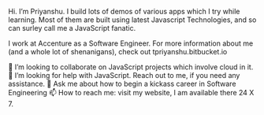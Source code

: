 <!-- ### Hi there 👋 -->

<!--
**tpriyanshu90/tpriyanshu90** is a ✨ _special_ ✨ repository because its `README.md` (this file) appears on your GitHub profile.

Here are some ideas to get you started:

- 🔭 I’m currently working on ...
- 🌱 I’m currently learning ...
- 😄 Pronouns: ...
- ⚡ Fun fact: ...
-->

Hi. I’m Priyanshu. I build lots of demos of various apps which I try while learning. Most of them are built using latest Javascript Technologies, and so can surley call me a JavaScript fanatic. 

I work at Accenture as a Software Engineer. For more information about me (and a whole lot of shenanigans), check out tpriyanshu.bitbucket.io

👯 I’m looking to collaborate on JavaScript projects which involve cloud in it.
🤔 I’m looking for help with JavaScript. Reach out to me, if you need any assistance.
💬 Ask me about how to begin a kickass career in Software Engineering
📫 How to reach me: visit my website, I am available there 24 X 7.
